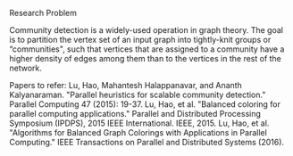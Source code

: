 Research Problem

Community detection is a widely-used operation in graph theory. The goal is to partition the vertex set of an input graph into tightly-knit groups or “communities", such that vertices that are assigned to a community have a higher density of edges among them than to the vertices in the rest of the network. 


Papers to refer:
Lu, Hao, Mahantesh Halappanavar, and Ananth Kalyanaraman. "Parallel heuristics for scalable community detection." Parallel Computing 47 (2015): 19-37.
Lu, Hao, et al. "Balanced coloring for parallel computing applications." Parallel and Distributed Processing Symposium (IPDPS), 2015 IEEE International. IEEE, 2015.
Lu, Hao, et al. "Algorithms for Balanced Graph Colorings with Applications in Parallel Computing." IEEE Transactions on Parallel and Distributed Systems (2016).
